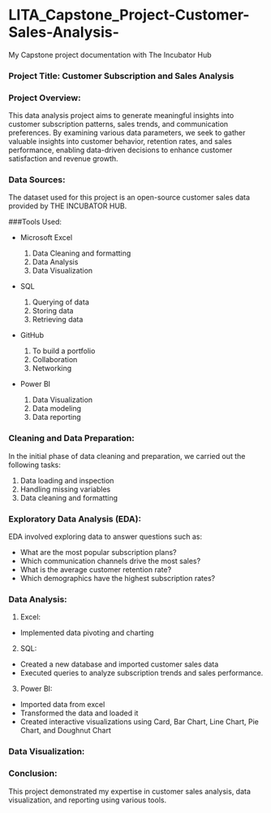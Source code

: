 # LITA_Capstone_Project-Customer-Sales-Analysis-
My Capstone project documentation with The Incubator Hub

### Project Title: Customer Subscription and Sales Analysis

### Project Overview:
This data analysis project aims to generate meaningful insights into customer subscription patterns, sales trends, and communication preferences. By examining various data parameters, we seek to gather valuable insights into customer behavior, retention rates, and sales performance, enabling data-driven decisions to enhance customer satisfaction and revenue growth.

### Data Sources:
The dataset used for this project is an open-source customer sales data provided by  THE INCUBATOR HUB. 

###Tools Used:

- Microsoft Excel
    1. Data Cleaning and formatting
    2. Data Analysis
    3. Data Visualization

- SQL
    1. Querying of data
    2. Storing data
    3. Retrieving data

- GitHub
    1. To build a portfolio
    2. Collaboration
    3. Networking

- Power BI
    1. Data Visualization
    2. Data modeling
    3. Data reporting

### Cleaning and Data Preparation:

In the initial phase of data cleaning and preparation, we carried out the following tasks:

1. Data loading and inspection
2. Handling missing variables
3. Data cleaning and formatting

### Exploratory Data Analysis (EDA):

EDA involved exploring data to answer questions such as:

- What are the most popular subscription plans?
- Which communication channels drive the most sales?
- What is the average customer retention rate?
- Which demographics have the highest subscription rates?

### Data Analysis:

1. Excel:

- Implemented data pivoting and charting

2. SQL:

- Created a new database and imported customer sales data
- Executed queries to analyze subscription trends and sales performance. 

3. Power BI:

- Imported data from excel
- Transformed the data and loaded it
- Created interactive visualizations using Card, Bar Chart, Line Chart, Pie Chart, and Doughnut Chart

### Data Visualization:


### Conclusion:

This project demonstrated my expertise in customer sales analysis, data visualization, and reporting using various tools.
